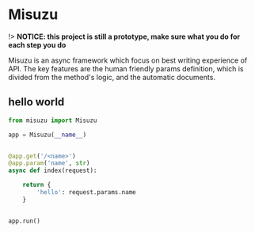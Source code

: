 # Misuzu
!> **NOTICE: this project is still  a prototype, make sure what you do for each step you do**

Misuzu is an async framework which focus on best writing experience of API. The key features are the human friendly params definition, which is divided from the method's logic, and the automatic documents.

## hello world

```python
from misuzu import Misuzu

app = Misuzu(__name__)


@app.get('/<name>')
@app.param('name', str)
async def index(request):

    return {
        'hello': request.params.name
    }


app.run()

```